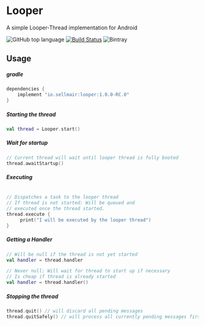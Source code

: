 # Looper 
A simple Looper-Thread implementation for Android

![GitHub top language](https://img.shields.io/github/languages/top/sellmair/looper.svg)
[![Build Status](https://travis-ci.org/sellmair/looper.svg?branch=develop)](https://travis-ci.org/sellmair/looper)
![Bintray](https://img.shields.io/bintray/v/sellmair/sellmair/looper.svg)


## Usage

##### gradle
```groovy
dependencies { 
    implement "io.sellmair:looper:1.0.0-RC.0"
}
```

##### Starting the thread

```kotlin
val thread = Looper.start()
```

##### Wait for startup
```kotlin
// Current thread will wait until looper thread is fully booted
thread.awaitStartup()
```

##### Executing 
```kotlin

// Dispatches a task to the looper thread
// If thread is not started: Will be queued and 
// executed once the thread started.
thread.execute {
     print("I will be executed by the looper thread")
}

```

##### Getting a Handler
```kotlin
// Will be null if the thread is not yet started
val handler = thread.handler

// Never null: Will wait for thread to start up if necessary
// Is cheap if thread is already started
val handler = thread.handler()
```

##### Stopping the thread
```kotlin
thread.quit() // will discard all pending messages
thread.quitSafely() // will process all currently pending messages first
```